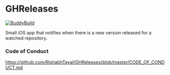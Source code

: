 #  GHReleases

[![BuddyBuild](https://dashboard.buddybuild.com/api/statusImage?appID=5952c6755cf3a70001929300&branch=master&build=latest)](https://dashboard.buddybuild.com/apps/5952c6755cf3a70001929300/build/latest?branch=master)

Small iOS app that notifies when there is  a new version released for a watched repository.

### Code of Conduct

https://github.com/RishabhTayal/GHReleases/blob/master/CODE_OF_CONDUCT.md
